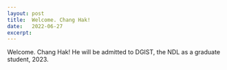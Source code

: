 ```yaml
---
layout: post
title:  Welcome. Chang Hak!
date:   2022-06-27
excerpt: 
---
```

Welcome. Chang Hak! He will be admitted to DGIST, the NDL as a graduate student, 2023.
